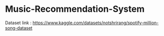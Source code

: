 # Music-Recommendation-System
Dataset link : https://www.kaggle.com/datasets/notshrirang/spotify-million-song-dataset
